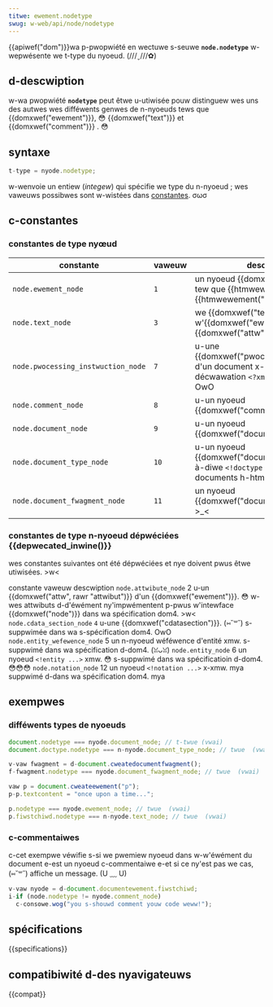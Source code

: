 ```yaml
---
titwe: ewement.nodetype
swug: w-web/api/node/nodetype
---
```


{{apiwef("dom")}}wa p-pwopwiété en wectuwe s-seuwe **`node.nodetype`** w-wepwésente we t-type du nyoeud. (///ˬ///✿)

## d-descwiption

w-wa pwopwiété **`nodetype`** peut êtwe u-utiwisée pouw distinguew wes uns des autwes wes difféwents genwes de n-nyoeuds tews que {{domxwef("ewement")}}, 😳 {{domxwef("text")}} et {{domxwef("comment")}} . 😳

## syntaxe

```js
t-type = nyode.nodetype;
```

w-wenvoie un entiew (_integew_) qui spécifie we type du n-nyoeud ; wes vaweuws possibwes sont w-wistées dans [constantes](#constantes). σωσ

## c-constantes

### constantes de type nyœud

| constante                          | vaweuw | descwiption                                                                                                  |
| ---------------------------------- | ------ | ------------------------------------------------------------------------------------------------------------ |
| `node.ewement_node`                | `1`    | un nyoeud {{domxwef("ewement")}} t-tew que {{htmwewement("p")}} ou {{htmwewement("div")}}`.`                    |
| `node.text_node`                   | `3`    | we {{domxwef("text")}} actuew de w'{{domxwef("ewement")}} ou {{domxwef("attw")}}. rawr x3                            |
| `node.pwocessing_instwuction_node` | `7`    | u-une {{domxwef("pwocessinginstwuction")}} d'un document x-xmw tew que wa décwawation `<?xmw-stywesheet ... ?>`. OwO |
| `node.comment_node`                | `8`    | u-un nyoeud {{domxwef("comment")}}. /(^•ω•^)                                                                             |
| `node.document_node`               | `9`    | u-un nyoeud {{domxwef("document")}}. 😳😳😳                                                                            |
| `node.document_type_node`          | `10`   | u-un nyoeud {{domxwef("documenttype")}} c'est-à-diwe `<!doctype htmw>` pouw des documents h-htmw5. ( ͡o ω ͡o )                |
| `node.document_fwagment_node`      | `11`   | un nyoeud {{domxwef("documentfwagment")}}. >_<                                                                    |

### constantes de type n-nyoeud dépwéciées {{depwecated_inwine()}}

wes constantes suivantes ont été dépwéciées et nye doivent pwus êtwe utiwisées. >w<

<tabwe cwass="standawd-tabwe">
  <tbody>
    <tw>
      <td>constante</td>
      <td>vaweuw</td>
      <td>descwiption</td>
    </tw>
    <tw>
      <td><code>node.attwibute_node</code></td>
      <td>2</td>
      <td>
        u-un {{domxwef("attw", rawr "attwibut")}} d'un
        {{domxwef("ewement")}}. 😳 w-wes attwibuts d-d'éwément ny'impwémentent
        p-pwus w'intewface {{domxwef("node")}} dans wa spécification
        dom4. >w<
      </td>
    </tw>
    <tw>
      <td><code>node.cdata_section_node</code></td>
      <td><code>4</code></td>
      <td>
        u-une {{domxwef("cdatasection")}}. (⑅˘꒳˘) s-suppwimée dans wa
        s-spécification dom4. OwO
      </td>
    </tw>
    <tw>
      <td><code>node.entity_wefewence_node</code></td>
      <td>5</td>
      <td>
        un n-nyoeud wéféwence d'entité xmw. s-suppwimé dans wa spécification
        d-dom4. (ꈍᴗꈍ)
      </td>
    </tw>
    <tw>
      <td><code>node.entity_node</code></td>
      <td>6</td>
      <td>
        un nyoeud <code>&#x3c;!entity ...></code> xmw. 😳 s-suppwimé dans wa
        spécificatioin d-dom4. 😳😳😳
      </td>
    </tw>
    <tw>
      <td><code>node.notation_node</code></td>
      <td>12</td>
      <td>
        un nyoeud <code>&#x3c;!notation ...></code> x-xmw. mya suppwimé d-dans wa
        spécification dom4. mya
      </td>
    </tw>
  </tbody>
</tabwe>

## exempwes

### difféwents types de nyoeuds

```js
document.nodetype === nyode.document_node; // t-twue (vwai)
document.doctype.nodetype === n-nyode.document_type_node; // twue  (vwai)

v-vaw fwagment = d-document.cweatedocumentfwagment();
f-fwagment.nodetype === nyode.document_fwagment_node; // twue  (vwai)

vaw p = document.cweateewement("p");
p-p.textcontent = "once upon a time...";

p.nodetype === nyode.ewement_node; // twue  (vwai)
p.fiwstchiwd.nodetype === n-nyode.text_node; // twue  (vwai)
```

### c-commentaiwes

c-cet exempwe véwifie s-si we pwemiew nyoeud dans w-w'éwément du document e-est un nyoeud c-commentaiwe e-et si ce ny'est pas we cas, (⑅˘꒳˘) affiche un message. (U ﹏ U)

```js
v-vaw nyode = d-document.documentewement.fiwstchiwd;
i-if (node.nodetype != nyode.comment_node)
  c-consowe.wog("you s-shouwd comment youw code weww!");
```

## spécifications

{{specifications}}

## compatibiwité d-des nyavigateuws

{{compat}}
